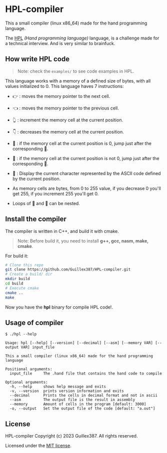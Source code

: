 # HPL-compiler

This a small compiler (linux x86_64) made for the hand programming language.

The [HPL](https://github.com/jesus-seijas-sp/hand-challenge) _(Hand programming language)_ language,
is a challenge made for a technical interview. And is very similar to brainfuck.

## How write HPL code

> Note: check the `examples/` to see code examples in HPL.

This language works with a memory of a defined size of bytes, with all values initialized to 0. This language haves 7 instructions:

- 👉 : moves the memory pointer to the next cell.

- 👈 : moves the memory pointer to the previous cell.

- 👆 : increment the memory cell at the current position.

- 👇 : decreases the memory cell at the current position.

- 🤜 : if the memory cell at the current position is 0, jump just after the corresponding 🤛.

- 🤛 : if the memory cell at the current position is not 0, jump just after the corresponding 🤜.

- 👊 : Display the current character represented by the ASCII code defined by the current position.

- As memory cells are bytes, from 0 to 255 value, if you decrease 0 you'll get 255, if you increment 255 you'll get 0.

- Loops of 🤜 and 🤛 can be nested.

## Install the compiler

The compiler is written in C++, and build it with cmake.

> Note: Before build it, you need to install **g++, gcc, nasm, make, cmake**.

For build it:

```sh
# Clone this repo
git clone https://github.com/Guillex387/HPL-compiler.git
# Create a build/ dir
mkdir build
cd build
# Execute cmake
cmake ..
make
```

Now you have the **hpl** binary for compile HPL code!.

## Usage of compiler

```
$ ./hpl --help

Usage: hpl [--help] [--version] [--decimal] [--asm] [--memory VAR] [--output VAR] input_file

This a small compiler (linux x86_64) made for the hand programming language

Positional arguments:
  input_file     The .hand file that contains the hand code to compile

Optional arguments:
  -h, --help     shows help message and exits
  -v, --version  prints version information and exits
  --decimal      Prints the cells in decimal format and not in ascii
  --asm          The output file is the result in assembly
  --memory       Amount of cells in the program [default: 3000]
  -o, --output   Set the output file of the code [default: "a.out"]
```

## License

HPL-compiler Copyright (c) 2023 Guillex387. All rights reserved.

Licensed under the [MIT license](LICENSE).
